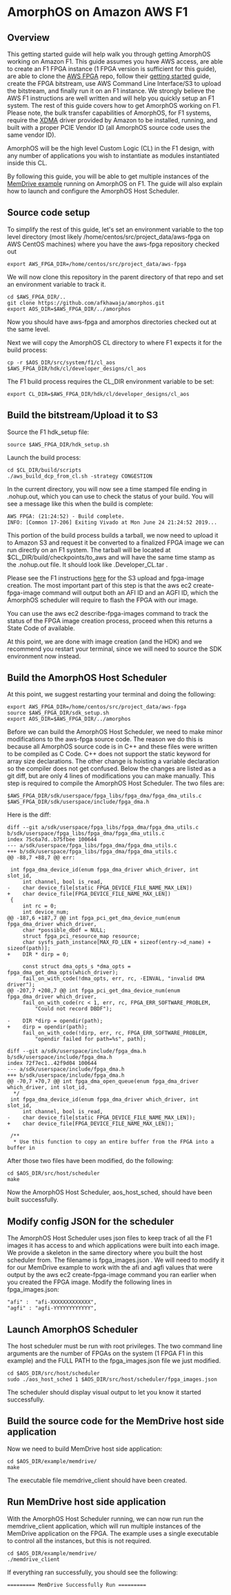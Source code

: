 # AmorphOS on Amazon AWS F1

## Overview

This getting started guide will help walk you through getting AmorphOS working on Amazon F1. This guide assumes you have AWS access, are able to create an F1 FPGA instance (1 FPGA version is sufficient for this guide), are able to clone the
[AWS FPGA](https://github.com/aws/aws-fpga) repo, follow their [getting started](https://github.com/aws/aws-fpga#gettingstarted) guide, create the FPGA bitstream, use AWS Command Line Interface/S3 to upload the bitstream, and finally run 
it on an F1 instance. We strongly believe the AWS F1 instructions are well written and will help you quickly setup an F1 system. The rest of this guide covers how to get AmorphOS working on F1. Please note, the bulk transfer capabilities of AmorphOS,
for F1 systems, require the [XDMA](https://github.com/aws/aws-fpga/blob/master/sdk/linux_kernel_drivers/xdma/xdma_install.md) driver provided by Amazon to be installed, running, and built with a proper PCIE Vendor ID (all AmorphOS source code uses 
the same vendor ID).

AmorphOS will be the high level Custom Logic (CL) in the F1 design, with any number of applications you wish to instantiate as modules
instantiated inside this CL.

By following this guide, you will be able to get multiple instances of the [MemDrive example](https://github.com/afkhawaja/amorphos/tree/master/example/memdrive) running on AmorphOS on F1. The guide will also explain how to launch and configure
the AmorphOS Host Scheduler.

## Source code setup

To simplify the rest of this guide, let's set an environment variable to the top level directory (most likely 
/home/centos/src/project_data/aws-fpga on AWS CentOS machines) where you have the aws-fpga repository
checked out

```
export AWS_FPGA_DIR=/home/centos/src/project_data/aws-fpga
```

We will now clone this repository in the parent directory of that repo and set an environment variable to track it.

```
cd $AWS_FPGA_DIR/..
git clone https://github.com/afkhawaja/amorphos.git
export AOS_DIR=$AWS_FPGA_DIR/../amorphos
```

Now you should have aws-fpga and amorphos directories checked out at the same level.

Next we will copy the AmorphOS CL directory to where F1 expects it for the build process:

```
cp -r $AOS_DIR/src/system/f1/cl_aos $AWS_FPGA_DIR/hdk/cl/developer_designs/cl_aos
```

The F1 build process requires the CL_DIR environment variable to be set:

```
export CL_DIR=$AWS_FPGA_DIR/hdk/cl/developer_designs/cl_aos
```


## Build the bitstream/Upload it to S3

Source the F1 hdk_setup file:

```
source $AWS_FPGA_DIR/hdk_setup.sh
```

Launch the  build process:

```
cd $CL_DIR/build/scripts
./aws_build_dcp_from_cl.sh -strategy CONGESTION
```
In the current directory, you will now see a time stamped file ending in .nohup.out, which you can use to check the status of your
build. You will see a message like this when the build is complete:

```
AWS FPGA: (21:24:52) - Build complete.
INFO: [Common 17-206] Exiting Vivado at Mon June 24 21:24:52 2019...
```
This portion of the build process builds a tarball, we now need to upload it to Amazon S3 and request it be converted  to a finalized
FPGA image we can run directly on an F1 system. The tarball will be located at $CL_DIR/build/checkpoints/to_aws and will have the
same time stamp as the .nohup.out file. It should look like <time-stamp>.Developer_CL.tar .

Please see the F1 instructions [here](https://github.com/aws/aws-fpga/tree/master/hdk#step3) for the S3 upload and fpga-image creation.
The most important part of this step is that the aws ec2 create-fpga-image command will output both an AFI ID and an AGFI ID, which the
AmorphOS scheduler will require to flash the FPGA with our image.

You can use the aws ec2 describe-fpga-images command to track the status of the FPGA image creation process, proceed when this returns a
State Code of available.

At this point, we are done with image creation (and the HDK) and we recommend you restart your terminal, since we will need to source
the SDK environment now instead.

## Build the AmorphOS Host Scheduler

At this point, we suggest restarting your terminal and doing the following:

```
export AWS_FPGA_DIR=/home/centos/src/project_data/aws-fpga
source $AWS_FPGA_DIR/sdk_setup.sh
export AOS_DIR=$AWS_FPGA_DIR/../amorphos
```

Before we can build the AmorphOS Host Scheduler, we need to make minor modifications to the aws-fpga source code. The reason we do this
is because all AmorphOS source code is in C++ and these files were written to be compiled as C Code. C++ does not support the static
keyword for array size declarations. The other change is hoisting a variable declaration so the compiler does not get confused. Below
the changes are listed as a git diff, but are only 4 lines of modifications you can make manually. This step is required to
compile the AmorphOS Host Scheduler. The two files are:

```
$AWS_FPGA_DIR/sdk/userspace/fpga_libs/fpga_dma/fpga_dma_utils.c
$AWS_FPGA_DIR/sdk/userspace/include/fpga_dma.h
```

Here is the diff:

```
diff --git a/sdk/userspace/fpga_libs/fpga_dma/fpga_dma_utils.c b/sdk/userspace/fpga_libs/fpga_dma/fpga_dma_utils.c
index 75c6a7d..b75fbee 100644
--- a/sdk/userspace/fpga_libs/fpga_dma/fpga_dma_utils.c
+++ b/sdk/userspace/fpga_libs/fpga_dma/fpga_dma_utils.c
@@ -88,7 +88,7 @@ err:

 int fpga_dma_device_id(enum fpga_dma_driver which_driver, int slot_id,
     int channel, bool is_read,
-    char device_file[static FPGA_DEVICE_FILE_NAME_MAX_LEN])
+    char device_file[FPGA_DEVICE_FILE_NAME_MAX_LEN])
 {
     int rc = 0;
     int device_num;
@@ -187,6 +187,7 @@ int fpga_pci_get_dma_device_num(enum fpga_dma_driver which_driver,
     char *possible_dbdf = NULL;
     struct fpga_pci_resource_map resource;
     char sysfs_path_instance[MAX_FD_LEN + sizeof(entry->d_name) + sizeof(path)];
+    DIR * dirp = 0;

     const struct dma_opts_s *dma_opts = fpga_dma_get_dma_opts(which_driver);
     fail_on_with_code(!dma_opts, err, rc, -EINVAL, "invalid DMA driver");
@@ -207,7 +208,7 @@ int fpga_pci_get_dma_device_num(enum fpga_dma_driver which_driver,
     fail_on_with_code(rc < 1, err, rc, FPGA_ERR_SOFTWARE_PROBLEM,
         "Could not record DBDF");

-    DIR *dirp = opendir(path);
+    dirp = opendir(path);
     fail_on_with_code(!dirp, err, rc, FPGA_ERR_SOFTWARE_PROBLEM,
         "opendir failed for path=%s", path);

diff --git a/sdk/userspace/include/fpga_dma.h b/sdk/userspace/include/fpga_dma.h
index 72f7ec1..42f9d04 100644
--- a/sdk/userspace/include/fpga_dma.h
+++ b/sdk/userspace/include/fpga_dma.h
@@ -70,7 +70,7 @@ int fpga_dma_open_queue(enum fpga_dma_driver which_driver, int slot_id,
  */
 int fpga_dma_device_id(enum fpga_dma_driver which_driver, int slot_id,
     int channel, bool is_read,
-    char device_file[static FPGA_DEVICE_FILE_NAME_MAX_LEN]);
+    char device_file[FPGA_DEVICE_FILE_NAME_MAX_LEN]);

 /**
  * Use this function to copy an entire buffer from the FPGA into a buffer in

```

After those two files have been modified, do the following:

```
cd $AOS_DIR/src/host/scheduler
make
```

Now the AmorphOS Host Scheduler, aos_host_sched, should have been built successfully.

## Modify config JSON for the scheduler

The AmorphOS Host Scheduler uses json files to keep track of all the F1 images it has access to and which applications were built
into each image. We provide a skeleton in the same directory where you built the host scheduler from. The filename is fpga_images.json .
We will need to modify it for our MemDrive example to work with the afi and agfi values that were output by the 
aws ec2 create-fpga-image command you ran earlier when you created the FPGA image. Modify the following lines in fpga_images.json:

```
"afi" :  "afi-XXXXXXXXXXXXX",
"agfi" : "agfi-YYYYYYYYYYYY",
```

## Launch AmorphOS Scheduler

The host scheduler must be run with root privileges. The two command line arguments are the number of FPGAs on the system (1 FPGA F1
in this example) and the FULL PATH to the fpga_images.json file we just modified.

```
cd $AOS_DIR/src/host/scheduler
sudo ./aos_host_sched 1 $AOS_DIR/src/host/scheduler/fpga_images.json
```

The scheduler should display visual output to let you know it started successfully.

## Build the source code for the MemDrive host side application

Now we need to build MemDrive host side application:

```
cd $AOS_DIR/example/memdrive/
make
```

The executable file memdrive_client should have been created.

## Run MemDrive host side application

With the AmorphOS Host Scheduler running, we can now run run the memdrive_client application, which will run multiple instances of the
MemDrive application on the FPGA. The example uses a single executable to control all  the instances, but this is not required.

```
cd $AOS_DIR/example/memdrive/
./memdrive_client
```

If everything ran successfully, you should see the following:

```
========= MemDrive Successfully Run =========
```
